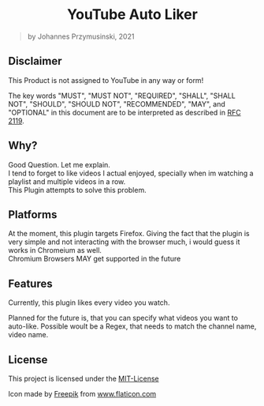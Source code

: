 <div style="text-align: center;"><h1>YouTube Auto Liker</h1></div>

> by Johannes Przymusinski, 2021

## Disclaimer
This Product is not assigned to YouTube in any way or form!  

The key words "MUST", "MUST NOT", "REQUIRED", "SHALL", "SHALL
NOT", "SHOULD", "SHOULD NOT", "RECOMMENDED",  "MAY", and
"OPTIONAL" in this document are to be interpreted as described in
[RFC 2119](https://tools.ietf.org/html/rfc2119).

## Why?
Good Question. Let me explain.  
I tend to forget to like videos I actual enjoyed, specially when im watching a playlist and multiple videos in a row.   
This Plugin attempts to solve this problem. 

## Platforms
At the moment, this plugin targets Firefox. 
Giving the fact that the plugin is very simple and not interacting with the browser much, i would guess it works in 
Chromeium as well.  
Chromium Browsers MAY get supported in the future

## Features
Currently, this plugin likes every video you watch.

Planned for the future is, that you can specify what videos you want to auto-like. Possible woult be a Regex, that needs 
to match the channel name, video name.

## License
This project is licensed under the [MIT-License](LICENSE)

Icon made by [Freepik](https://www.flaticon.com/authors/freepik) from www.flaticon.com

